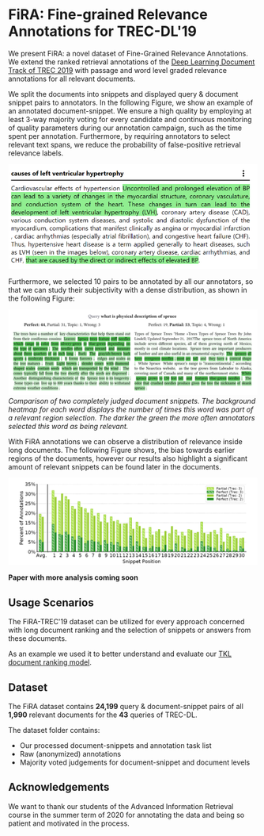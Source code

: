 # FiRA: Fine-grained Relevance Annotations for TREC-DL'19


We present FiRA: a novel dataset of Fine-Grained Relevance Annotations. We extend the ranked retrieval annotations of the [Deep Learning Document Track of TREC 2019](https://github.com/microsoft/TREC-2019-Deep-Learning) with passage and word level graded relevance annotations for all relevant documents.
 
We split the documents into snippets and displayed query \& document snippet pairs to annotators. In the following Figure, we show an example of an annotated document-snippet. We ensure a high quality by employing at least 3-way majority voting for every candidate and continuous monitoring of quality parameters during our annotation campaign, such as the time spent per annotation. Furthermore, by requiring annotators to select relevant text spans, we reduce the probability of false-positive retrieval relevance labels.

![](figures/single-page-screenshot.png)


Furthermore, we selected 10 pairs to be annotated by all our annotators, so that we can study their subjectivity with a dense distribution, as shown in the following Figure: 

![](figures/full-judge-example-text.png)
*Comparison of two completely judged document snippets. The background heatmap for each word displays the number of times this word was part of a relevant region selection. The darker the green the more often annotators selected this word as being relevant.*

With FiRA annotations we can observe a distribution of relevance inside long documents. The following Figure shows, the bias towards earlier regions of the documents, however our results also highlight a significant amount of relevant snippets can be found later in the documents.

![](figures/in-document-pos-bias.png)


**Paper with more analysis coming soon**

## Usage Scenarios

The FiRA-TREC'19 dataset can be utilized for every approach concerned with long document ranking and the selection of snippets or answers from these documents.

As an example we used it to better understand and evaluate our [TKL document ranking model](https://github.com/sebastian-hofstaetter/transformer-kernel-ranking).

## Dataset

The FiRA dataset contains **24,199** query \& document-snippet pairs of all **1,990** relevant documents for the **43** queries of TREC-DL. 

The dataset folder contains:
 - Our processed document-snippets and annotation task list
 - Raw (anonymized) annotations
 - Majority voted judgements for document-snippet and document levels


## Acknowledgements

We want to thank our students of the Advanced Information Retrieval course in the summer term of 2020 for annotating the data and being so patient and motivated in the process. 
